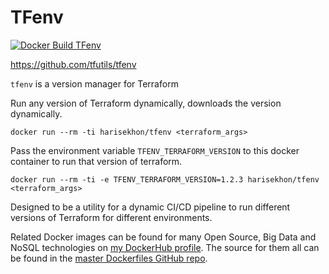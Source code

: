 # TFenv

[![Docker Build TFenv](https://github.com/HariSekhon/Dockerfiles/actions/workflows/docker_build_tfenv.yaml/badge.svg)](https://github.com/HariSekhon/Dockerfiles/actions/workflows/docker_build_tfenv.yaml)

https://github.com/tfutils/tfenv

`tfenv` is a version manager for Terraform

Run any version of Terraform dynamically, downloads the version dynamically.

```
docker run --rm -ti harisekhon/tfenv <terraform_args>
```

Pass the environment variable `TFENV_TERRAFORM_VERSION` to this docker container to run that version of terraform.

```
docker run --rm -ti -e TFENV_TERRAFORM_VERSION=1.2.3 harisekhon/tfenv <terraform_args>
```

Designed to be a utility for a dynamic CI/CD pipeline to run different versions of Terraform for different environments.

Related Docker images can be found for many Open Source, Big Data and NoSQL technologies on [my DockerHub profile](https://hub.docker.com/r/harisekhon). The source for them all can be found in the [master Dockerfiles GitHub repo](https://github.com/HariSekhon/Dockerfiles/).
